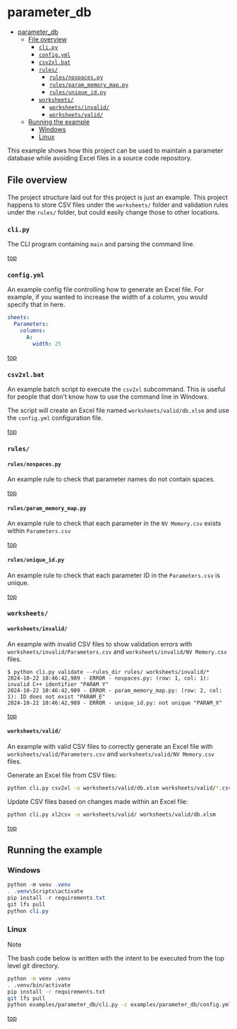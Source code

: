 # parameter_db

- [parameter\_db](#parameter_db)
  - [File overview](#file-overview)
    - [`cli.py`](#clipy)
    - [`config.yml`](#configyml)
    - [`csv2xl.bat`](#csv2xlbat)
    - [`rules/`](#rules)
      - [`rules/nospaces.py`](#rulesnospacespy)
      - [`rules/param_memory_map.py`](#rulesparam_memory_mappy)
      - [`rules/unique_id.py`](#rulesunique_idpy)
    - [`worksheets/`](#worksheets)
      - [`worksheets/invalid/`](#worksheetsinvalid)
      - [`worksheets/valid/`](#worksheetsvalid)
  - [Running the example](#running-the-example)
    - [Windows](#windows)
    - [Linux](#linux)

This example shows how this project can be used to maintain a parameter database while avoiding Excel files in a source code repository.

## File overview
The project structure laid out for this project is just an example.
This project happens to store CSV files under the `worksheets/` folder and validation rules under the `rules/` folder, but could easily change those to other locations.
### `cli.py`
The CLI program containing `main` and parsing the command line.

[top](#parameter_db)

### `config.yml`
An example config file controlling how to generate an Excel file.
For example, if you wanted to increase the width of a column, you would specify that in here.
```yaml
sheets:
  Parameters:
    columns:
      A:
        width: 25
```

[top](#parameter_db)

### `csv2xl.bat`
An example batch script to execute the `csv2xl` subcommand.
This is useful for people that don't know how to use the command line in Windows.

The script will create an Excel file named `worksheets/valid/db.xlsm` and use the `config.yml` configuration file.

[top](#parameter_db)

### `rules/`
#### `rules/nospaces.py`
An example rule to check that parameter names do not contain spaces.

[top](#parameter_db)

#### `rules/param_memory_map.py`
An example rule to check that each parameter in the `NV Memory.csv` exists within `Parameters.csv`

[top](#parameter_db)

#### `rules/unique_id.py`
An example rule to check that each parameter ID in the `Parameters.csv` is unique.

[top](#parameter_db)

### `worksheets/`
#### `worksheets/invalid/`
An example with invalid CSV files to show validation errors with `worksheets/invalid/Parameters.csv` and `worksheets/invalid/NV Memory.csv` files.
```
$ python cli.py validate --rules_dir rules/ worksheets/invalid/*
2024-10-22 10:46:42,989 - ERROR - nospaces.py: (row: 1, col: 1): invalid C++ identifier "PARAM Y"
2024-10-22 10:46:42,989 - ERROR - param_memory_map.py: (row: 2, col: 1): ID does not exist "PARAM_E"
2024-10-22 10:46:42,989 - ERROR - unique_id.py: not unique "PARAM_X"
```

[top](#parameter_db)

#### `worksheets/valid/`
An example with valid CSV files to correctly generate an Excel file with `worksheets/valid/Parameters.csv` and `worksheets/valid/NV Memory.csv` files.

Generate an Excel file from CSV files:
```bash
python cli.py csv2xl -o worksheets/valid/db.xlsm worksheets/valid/*.csv
```

Update CSV files based on changes made within an Excel file:
```bash
python cli.py xl2csv -o worksheets/valid/ worksheets/valid/db.xlsm
```

[top](#parameter_db)

## Running the example

### Windows

```powershell
python -m venv .venv
. .venv\Scripts\activate
pip install -r requirements.txt
git lfs pull
python cli.py
```

### Linux

> [!NOTE]
> The bash code below is written with the intent to be executed from the top level git directory.

```bash
python -m venv .venv
. .venv/bin/activate
pip install -r requirements.txt
git lfs pull
python examples/parameter_db/cli.py -c examples/parameter_db/config.yml csv2xl examples/parameter_db/worksheets/valid/*.csv
```

[top](#parameter_db)
